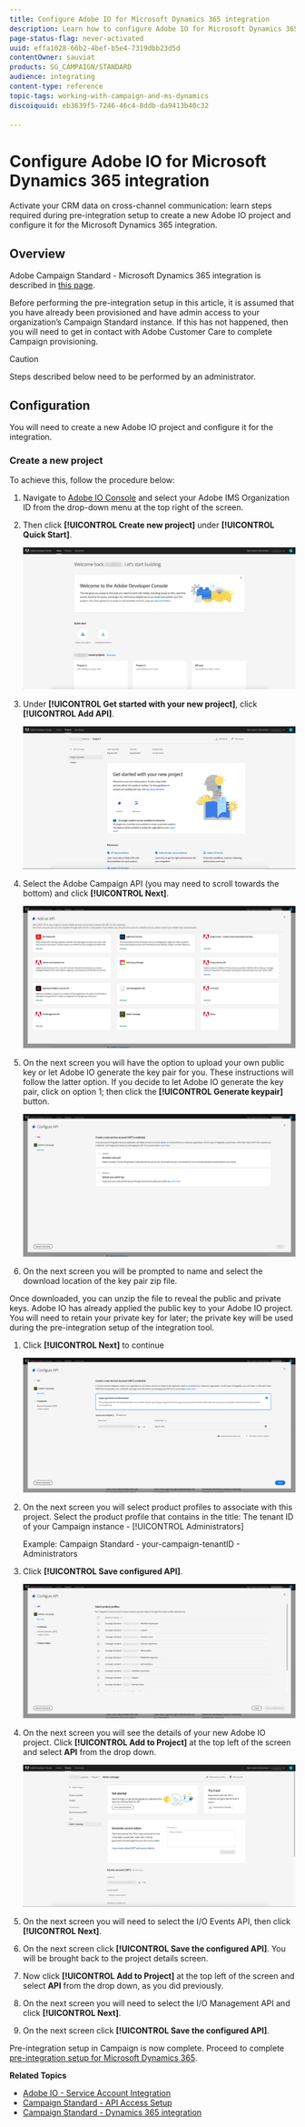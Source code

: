 ```yaml
---
title: Configure Adobe IO for Microsoft Dynamics 365 integration
description: Learn how to configure Adobe IO for Microsoft Dynamics 365 integration.
page-status-flag: never-activated
uuid: effa1028-66b2-4bef-b5e4-7319dbb23d5d
contentOwner: sauviat
products: SG_CAMPAIGN/STANDARD
audience: integrating
content-type: reference
topic-tags: working-with-campaign-and-ms-dynamics
discoiquuid: eb3639f5-7246-46c4-8ddb-da9413b40c32

---
```


# Configure Adobe IO for Microsoft Dynamics 365 integration

Activate your CRM data on cross-channel communication: learn steps required during pre-integration setup to create a new Adobe IO project and configure it for the Microsoft Dynamics 365 integration.

## Overview

Adobe Campaign Standard - Microsoft Dynamics 365 integration is described in [this page](../../integrating/using/working-with-campaign-standard-and-microsoft-dynamics-365.md).

Before performing the pre-integration setup in this article, it is assumed that you have already been provisioned and have admin access to your organization’s Campaign Standard instance.  If this has not happened, then you will need to get in contact with Adobe Customer Care to complete Campaign provisioning.

>[!CAUTION]
>
>Steps described below need to be performed by an administrator.

## Configuration

You will need to create a new Adobe IO project and configure it for the integration. 

### Create a new project

To achieve this, follow the procedure below:

1. Navigate to [Adobe IO Console](https://console.adobe.io/home#) and select your Adobe IMS Organization ID from the drop-down menu at the top right of the screen.

1. Then click **[!UICONTROL Create new project]** under **[!UICONTROL Quick Start]**.

    ![](assets/adobeIO1.png)

1. Under **[!UICONTROL Get started with your new project]**, click **[!UICONTROL Add API]**.

    ![](assets/adobeIO2.png)

1. Select the Adobe Campaign API (you may need to scroll towards the bottom) and click **[!UICONTROL Next]**.

    ![](assets/adobeIO3.png)

1. On the next screen you will have the option to upload your own public key or let Adobe IO generate the key pair for you. These instructions will follow the latter option. If you decide to let Adobe IO generate the key pair, click on option 1; then click the **[!UICONTROL Generate keypair]** button.

    ![](assets/adobeIO4.png)

1. On the next screen you will be prompted to name and select the download location of the key pair zip file.

Once downloaded, you can unzip the file to reveal the public and private keys. Adobe IO has already applied the public key to your Adobe IO project. You will need to retain your private key for later; the private key will be used during the pre-integration setup of the integration tool.

1. Click **[!UICONTROL Next]** to continue

    ![](assets/adobeIO5.png)

1. On the next screen you will select product profiles to associate with this project. Select the product profile that contains in the title: The tenant ID of your Campaign instance - [!UICONTROL Administrators] 

    Example: Campaign Standard - your-campaign-tenantID - Administrators

1. Click **[!UICONTROL Save configured API]**.

    ![](assets/adobeIO6.png)

1. On the next screen you will see the details of your new Adobe IO project. Click **[!UICONTROL Add to Project]** at the top left of the screen and select **API** from the drop down.

    ![](assets/adobeIO7.png)

1. On the next screen you will need to select the I/O Events API, then click **[!UICONTROL Next]**.

1. On the next screen click **[!UICONTROL Save the configured API]**.  You will be brought back to the project details screen.

1. Now click **[!UICONTROL Add to Project]** at the top left of the screen and select **API** from the drop down, as you did previously.

1. On the next screen you will need to select the I/O Management API and click **[!UICONTROL Next]**.

1. On the next screen click **[!UICONTROL Save the configured API]**.

Pre-integration setup in Campaign is now complete.  Proceed to complete [pre-integration setup for Microsoft Dynamics 365](../../integrating/using/configure-microsoft-dynamics-365-for-campaign-integration.md).

**Related Topics** 

* [Adobe IO - Service Account Integration](https://www.adobe.io/authentication/auth-methods.html#!AdobeDocs/adobeio-auth/master/AuthenticationOverview/ServiceAccountIntegration.md)
* [Campaign Standard - API Access Setup](../../api/using/setting-up-api-access.md)
* [Campaign Standard - Dynamics 365 integration](../../integrating/using/configure-microsoft-dynamics-365-for-campaign-integration.md)